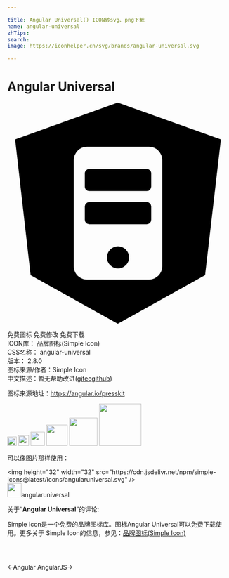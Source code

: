 ```yaml
---

title: Angular Universal() ICON转svg、png下载
name: angular-universal
zhTips: 
search: 
image: https://iconhelper.cn/svg/brands/angular-universal.svg

---
```


# Angular Universal  <small style="font-size: 60%;font-weight: 100"></small>

<div id="svg" class="svg-wrap">
<svg role="img" viewBox="0 0 24 24" xmlns="http://www.w3.org/2000/svg"><title>Angular Universal icon</title><path d="M15.6 11.28v1.44a.48.48 0 0 1-.48.48H8.88a.48.48 0 0 1-.48-.48v-1.44a.48.48 0 0 1 .48-.48h6.24a.48.48 0 0 1 .48.48zM12 15.6a1.2 1.2 0 1 0 0 2.4 1.2 1.2 0 0 0 0-2.4zm3.12-8.4H8.88a.48.48 0 0 0-.48.48v1.44c0 .265.215.48.48.48h6.24a.48.48 0 0 0 .48-.48V7.68a.48.48 0 0 0-.48-.48zm8.04-3.204l-1.716 14.736L11.976 24 2.52 18.732.84 3.996 11.976 0 23.16 3.996zM16.8 6.24a1.44 1.44 0 0 0-1.44-1.44H8.64A1.44 1.44 0 0 0 7.2 6.24v11.52c0 .795.645 1.44 1.44 1.44h6.72a1.44 1.44 0 0 0 1.44-1.44V6.24z"/></svg>
</div>
<detail full-name='angular-universal'></detail>

<div class="detail-page">
<p>
<span><span class="badge-success badge">免费图标</span> <span class="badge-success badge">免费修改</span>  <span class="badge-success badge">免费下载</span> </span>
<br/>
<span>
ICON库：
<span class="badge-secondary badge">品牌图标(Simple Icon)</span> 
</span>
<br/>
<span>
CSS名称：
<span class="badge-secondary badge">angular-universal</span> 
</span>

<br/>
<span>
版本：
<span class="badge-secondary badge">2.8.0</span> 
</span>
<br/>
<span>图标来源/作者：<span class="badge-light badge">Simple Icon</span></span> 
<br/>
<span class="zh-detail">中文描述：暂无<span class="help-link"><span>帮助改进</span>(<a href="https://gitee.com/liuwave/icon-helper/edit/master/json/brands/angular-universal.json" target="_blank" rel="noopener noreferrer">gitee</a><a href="https://github.com/liuwave/icon-helper/edit/master/json/brands/angular-universal.json" target="_blank" rel="noopener noreferrer">github</a></span>)</span><br/>
</p>
</div><div class="description description alert alert-light"><p>图标来源地址：<a href="https://angular.io/presskit" target="_blank" rel="noopener noreferrer">https://angular.io/presskit</a></p></div>
<div class="alert alert-dark">
<img height="21" width="21" src="https://cdn.jsdelivr.net/npm/simple-icons@latest/icons/angularuniversal.svg" />
<img height="24" width="24" src="https://cdn.jsdelivr.net/npm/simple-icons@latest/icons/angularuniversal.svg" />
<img height="32" width="32" src="https://cdn.jsdelivr.net/npm/simple-icons@latest/icons/angularuniversal.svg" />
<img height="48" width="48" src="https://cdn.jsdelivr.net/npm/simple-icons@latest/icons/angularuniversal.svg" />
<img height="64" width="64" src="https://cdn.jsdelivr.net/npm/simple-icons@latest/icons/angularuniversal.svg" />
<img height="96" width="96" src="https://cdn.jsdelivr.net/npm/simple-icons@latest/icons/angularuniversal.svg" />

</div>
<div>
  <p>可以像图片那样使用：    
  </p>
  <div class="alert alert-primary" style="font-size: 14px">
    &lt;img height="32" width="32" src="https://cdn.jsdelivr.net/npm/simple-icons@latest/icons/angularuniversal.svg" /&gt;
    <copy-btn content='<img height="32" width="32" src="https://cdn.jsdelivr.net/npm/simple-icons@latest/icons/angularuniversal.svg" />'></copy-btn>
  </div>
  <div class="alert alert-secondary">
    <img height="32" width="32" src="https://cdn.jsdelivr.net/npm/simple-icons@latest/icons/angularuniversal.svg" />angularuniversal
    <copy-btn content="angularuniversal" btn-title="复制图标名称"></copy-btn>
  </div>
</div>
<div class="icon-detail__container">
<p>关于“<b>Angular Universal</b>”的评论:</p>
</div>
<Vssue title="关于“Angular Universal”的评论" />
<div><p>Simple Icon是一个免费的品牌图标库。图标Angular Universal可以免费下载使用。更多关于  Simple Icon的信息，参见：<a target="_blank" href="https://iconhelper.cn/brands.html">品牌图标(Simple Icon)</a>
</p></div>


<div style="padding:2rem 0 " class="page-nav"><p class="inner"><span class="prev">←<router-link to="/icon/angular.html">Angular</router-link></span> <span class="next"><router-link to="/icon/angularjs.html">AngularJS</router-link>→</span></p></div>
